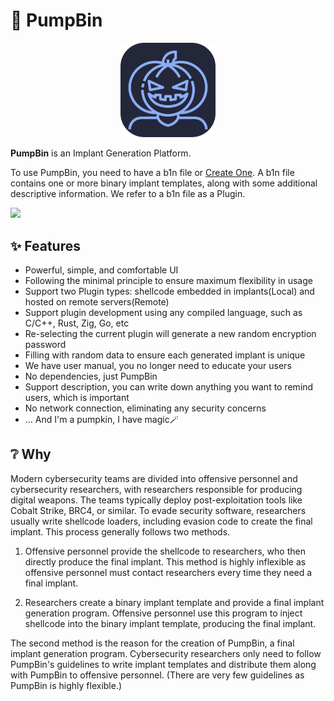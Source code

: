# 🎃 PumpBin

<p align="center">
  <img src="logo/pumpbin-256.png" height="30%" width="30%">
</p>

**PumpBin** is an Implant Generation Platform.

To use PumpBin, you need to have a b1n file or [Create One](https://pumpbin.b1n.io/devs/start.html). A b1n file contains one or more binary implant templates, along with some additional descriptive information. We refer to a b1n file as a Plugin.

![](https://github.com/pumpbin/pumpbin/assets/120295547/2c94a40f-a370-4cef-a676-3a843e535edb)

## ✨ Features

* Powerful, simple, and comfortable UI
* Following the minimal principle to ensure maximum flexibility in usage
* Support two Plugin types: shellcode embedded in implants(Local) and hosted on remote servers(Remote)
* Support plugin development using any compiled language, such as C/C++, Rust, Zig, Go, etc
* Re-selecting the current plugin will generate a new random encryption password
* Filling with random data to ensure each generated implant is unique
* We have user manual, you no longer need to educate your users
* No dependencies, just PumpBin
* Support description, you can write down anything you want to remind users, which is important
* No network connection, eliminating any security concerns
* ... And I'm a pumpkin, I have magic🪄

## ❔ Why

Modern cybersecurity teams are divided into offensive personnel and cybersecurity researchers, with researchers responsible for producing digital weapons. The teams typically deploy post-exploitation tools like Cobalt Strike, BRC4, or similar.
To evade security software, researchers usually write shellcode loaders, including evasion code to create the final implant. This process generally follows two methods.

1. Offensive personnel provide the shellcode to researchers, who then directly produce the final implant. This method is highly inflexible as offensive personnel must contact researchers every time they need a final implant.

2. Researchers create a binary implant template and provide a final implant generation program. Offensive personnel use this program to inject shellcode into the binary implant template, producing the final implant.

The second method is the reason for the creation of PumpBin, a final implant generation program. Cybersecurity researchers only need to follow PumpBin's guidelines to write implant templates and distribute them along with PumpBin to offensive personnel. (There are very few guidelines as PumpBin is highly flexible.)
